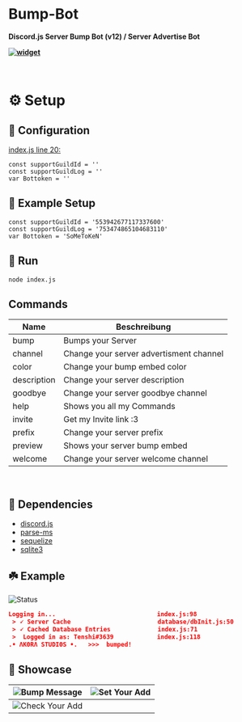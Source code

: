 # Bump-Bot
**Discord.js Server Bump Bot (v12) / Server Advertise Bot**

**[![widget](https://discord.com/api/guilds/553942677117337600/widget.png?style=banner2)](https://discord.gg/Emk2udJ)**

<br/>

# ⚙️ Setup

## 🔧 Configuration
[index.js  line 20:](https://github.com/DragonCat4012/Bump-Bot/blob/main/index.js#L20)
```JS
const supportGuildId = ''
const supportGuildLog = ''
var Bottoken = ''
```

## 🤖 Example Setup
```JS
const supportGuildId = '553942677117337600'
const supportGuildLog = '753474865104683110'
var Bottoken = 'SoMeToKeN'
```

## 🌿 Run
```node index.js```

## Commands
|  Name         | Beschreibung                              |
| ------------- | ----------------------------------------- |
| bump          | Bumps your Server                         |
| channel       | Change your server advertisment channel   |
| color         | Change your bump embed color              |
| description   | Change your server description            |
| goodbye       | Change your server goodbye channel        |
| help          | Shows you all my Commands                 |
| invite        | Get my Invite link :3                     |
| prefix        | Change your server prefix                 |
| preview       | Shows your server bump embed              |
| welcome       | Change your server welcome channel        |

<br />

## 🍂 Dependencies
* [discord.js](https://www.npmjs.com/package/discord.js)
* [parse-ms](https://www.npmjs.com/package/parse-ms)
* [sequelize](https://www.npmjs.com/package/sequelize)
* [sqlite3](https://www.npmjs.com/package/sqlite3)

## ☘️ Example
![Status](https://cdn.discordapp.com/attachments/796828284234235935/796829261112541220/unknown.png)

```json
Logging in...                            index.js:98
 > 🗸 Server Cache                        database/dbInit.js:50
 > 🗸 Cached Database Entries             index.js:71
 >  Logged in as: Tenshi#3639            index.js:118
.• ΛΚΘRΛ SΤUDΙΘS •.   >>>  bumped!
```

## 📸 Showcase
|![Bump Message](https://cdn.discordapp.com/attachments/796828284234235935/796828603802714203/unknown.png)|![Set Your Add](https://cdn.discordapp.com/attachments/796828284234235935/796828399506292816/unknown.png)|
| - | - |
|![Check Your Add](https://cdn.discordapp.com/attachments/796828284234235935/796828471837589504/unknown.png)||